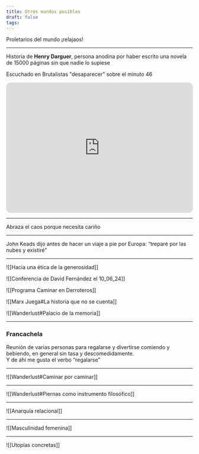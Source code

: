 ```yaml
---
title: Otros mundos posibles
draft: false
tags:
---
```


Proletarios del mundo ¡relajaos\!

---

Historia de **Henry Darguer**, persona anodina por haber escrito una novela de 15000 páginas sin que nadie lo supiese  

Escuchado en Brutalistas "desaparecer" sobre el minuto 46

<iframe style="border-radius:12px" src="https://open.spotify.com/embed/episode/2l6WPJS21hWEpIRD7gDGhX?utm_source=generator&t=2760" width="100%" height="352" frameBorder="0" allowfullscreen="" allow="autoplay; clipboard-write; encrypted-media; fullscreen; picture-in-picture" loading="lazy"></iframe>

---
Abraza el caos porque necesita cariño

---
John Keads dijo antes de hacer un viaje a pie por Europa: “treparé por las nubes y existiré”

---

![[Hacia una ética de la generosidad]]

![[Conferencia de David Fernández el 10_06_24]]

![[Programa Caminar en Derroteros]]

![[Marx Juega#La historia que no se cuenta]]

![[Wanderlust#Palacio de la memoria]]

---
### Francachela

Reunión de varias personas para regalarse y divertirse comiendo y bebiendo, en general sin tasa y descomedidamente.  
Y de ahí me gusta el verbo “regalarse”

---
![[Wanderlust#Caminar por caminar]]

---
![[Wanderlust#Piernas como instrumento filosófico]]

---
![[Anarquía relacional]]

---
![[Masculinidad femenina]]

---
![[Utopías concretas]]